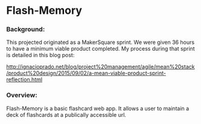 
# Flash-Memory 

### Background:

This projected originated as a MakerSquare sprint.  We were given 36 hours to have a minimum viable product completed.  My process during that sprint is detailed in this blog post:

http://ignacioprado.net/blog/project%20management/agile/mean%20stack/product%20design/2015/09/02/a-mean-viable-product-sprint-reflection.html 


### Overview:


Flash-Memory is a basic flashcard web app.  It allows a user to maintain a deck of flashcards at a publically accessible url.


